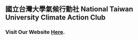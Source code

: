 
## 國立台灣大學氣候行動社 National Taiwan University Climate Action Club

### Visit Our Website [Here](https://vvvictorzhou.github.io/ntuca/script/gate_index.html).
